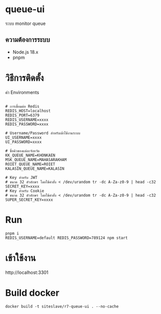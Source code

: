 # queue-ui
ระบบ monitor queue

## ความต้องการระบบ
- Node.js 18.x
- pnpm

# วิธีการติดตั้ง

ค่า Environments

```env

# การเชื่อมต่อ Redis
REDIS_HOST=localhost
REDIS_PORT=6379
REDIS_USERNAME=xxxx
REDIS_PASSWORD=xxxx

# Username/Password สำหรับเข้าใช้งานระบบ
UI_USERNAME=xxxx
UI_PASSWORD=xxxx

# ชื่อคิวของแต่ละจังหวัด
KK_QUEUE_NAME=KHONKAEN
MSK_QUEUE_NAME=MAHASARAKHAM
ROIET_QUEUE_NAME=ROIET
KALASIN_QUEUE_NAME=KALASIN

# Key สำหรับ JWT
# ขนาด 32 ตัวอักษร โดยใช้คำสั่ง < /dev/urandom tr -dc A-Za-z0-9 | head -c32
SECRET_KEY=xxxx
# Key สำหรับ Cookie
# ขนาด 32 ตัวอักษร โดยใช้คำสั่ง < /dev/urandom tr -dc A-Za-z0-9 | head -c32
SUPER_SECRET_KEY=xxxx
```

# Run
```shell
pnpm i
REDIS_USERNAME=default REDIS_PASSWORD=789124 npm start
```

# เข้าใช้งาน

http://localhost:3301


# Build docker

```shell
docker build -t siteslave/r7-queue-ui . --no-cache
```
